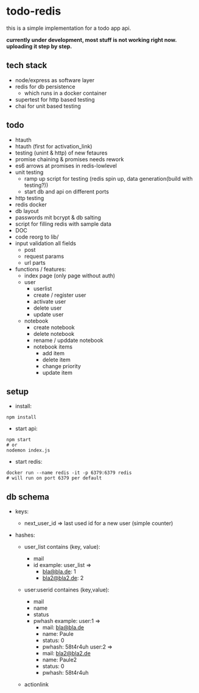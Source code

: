 # todo-redis

this is a simple implementation for a todo app api. 

**currently under development, most stuff is not working right now. uploading it step by step.**

## tech stack
- node/express as software layer
- redis for db persistence
  - which runs in a docker container
- supertest for http based testing
- chai for unit based testing


## todo
- htauth
- htauth (first for activation_link)
- testing (unint & http) of new fetaures
- promise chaining & promises needs rework
- es6 arrows at promises in redis-lowlevel
- unit testing
  - ramp up script for testing (redis spin up, data generation(build with testing?))
  - start db and api on different ports
- http testing
- redis docker
- db layout
- passwords mit bcrypt & db salting
- script for filling redis with sample data
- DOC
- code reorg to lib/
- input validation all fields 
  - post
  - request params
  - url parts
- functions / features:
  - index page (only page without auth)
  - user
    - userlist
    - create / register user
    - activate user
    - delete user
    - update user
  - notebook
    - create notebook
    - delete notebook
    - rename / upddate notebook
    - notebook items
      - add item
      - delete item
      - change priority
      - update item



## setup
- install:

```
npm install
```

- start api:

```
npm start
# or
nodemon index.js
```

- start redis:

```
docker run --name redis -it -p 6379:6379 redis
# will run on port 6379 per default
```

## db schema
- keys:
  - next_user_id => last used id for a new user (simple counter)

- hashes:
  - user_list
    contains (key, value):
    - mail
    - id
    example:
    user_list => 
      - bla@bla.de: 1
      - bla2@bla2.de: 2

  - user:userid
    containes (key,value):
    - mail
    - name
    - status
    - pwhash
    example:
    user:1 =>
      - mail: bla@bla.de
      - name: Paule
      - status: 0
      - pwhash: 58t4r4uh
    user:2 =>
      - mail: bla2@bla2.de
      - name: Paule2
      - status: 0
      - pwhash: 58t4r4uh

  - actionlink


